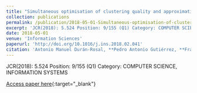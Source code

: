 ```yaml
---
title: "Simultaneous optimisation of clustering quality and approximation error for time series segmentation"
collection: publications
permalink: /publication/2018-05-01-Simultaneous-optimisation-of-clustering-quality-and-approximation-error-for-time-series-segmentation
excerpt: 'JCR(2018): 5.524 Position: 9/155 (Q1) Category: COMPUTER SCIENCE, INFORMATION SYSTEMS'
date: 2018-05-01
venue: 'Information Sciences'
paperurl: 'http://doi.org/10.1016/j.ins.2018.02.041'
citation: 'Antonio Manuel Durán-Rosal, **Pedro Antonio Gutiérrez, **Francisco José Martínez-Estudillo, César Hervás-Martínez, &quot;Simultaneous optimisation of clustering quality and approximation error for time series segmentation.&quot; Information Sciences, Vol. 442-443, 2018, pp.186--201.'
---
```

JCR(2018): 5.524 Position: 9/155 (Q1) Category: COMPUTER SCIENCE, INFORMATION SYSTEMS

[Access paper here](http://doi.org/10.1016/j.ins.2018.02.041){:target="_blank"}
